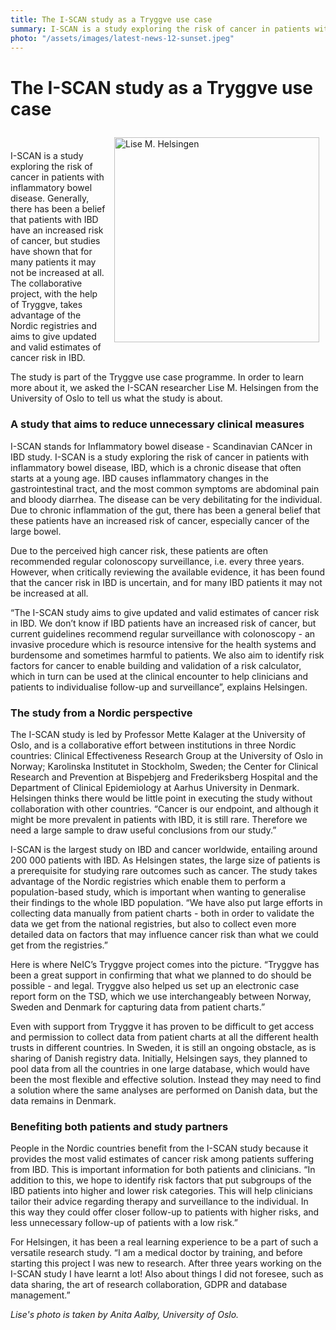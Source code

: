 ```yaml
---
title: The I-SCAN study as a Tryggve use case
summary: I-SCAN is a study exploring the risk of cancer in patients with inflammatory bowel disease. There has been a belief that patients with IBD have an increased risk of cancer, but studies have shown that for many patients it may not be increased at all. The collaborative project, with the help of Tryggve, takes advantage of the Nordic registries and aims to give updated and valid estimates of cancer risk in IBD.
photo: "/assets/images/latest-news-12-sunset.jpeg"
---
```


The I-SCAN study as a Tryggve use case
===============================

<img src="{% include baseurl %}/assets/images/news/I-SCAN_LiseMHelsingen.jpg"
     alt="Lise M. Helsingen"
     style="float: right; margin: 10px; height: 328px;" /><br>

I-SCAN is a study exploring the risk of cancer in patients with inflammatory bowel disease. Generally, there has been a belief that patients with IBD have an increased risk of cancer, but studies have shown that for many patients it may not be increased at all. The collaborative project, with the help of Tryggve, takes advantage of the Nordic registries and aims to give updated and valid estimates of cancer risk in IBD. 

The study is part of the Tryggve use case programme. In order to learn more about it, we asked the I-SCAN researcher Lise M. Helsingen from the University of Oslo to tell us what the study is about. 

### A study that aims to reduce unnecessary clinical measures

I-SCAN stands for Inflammatory bowel disease - Scandinavian CANcer in IBD study. I-SCAN is a study exploring the risk of cancer in patients with inflammatory bowel disease, IBD, which is a chronic disease that often starts at a young age. IBD causes inflammatory changes in the gastrointestinal tract, and the most common symptoms are abdominal pain and bloody diarrhea. The disease can be very debilitating for the individual. Due to chronic inflammation of the gut, there has been a general belief that these patients have an increased risk of cancer, especially cancer of the large bowel. 

Due to the perceived high cancer risk, these patients are often recommended regular colonoscopy surveillance, i.e. every three years. However, when critically reviewing the available evidence, it has been found that the cancer risk in IBD is uncertain, and for many IBD patients it may not be increased at all. 

“The I-SCAN study aims to give updated and valid estimates of cancer risk in IBD. We don’t know if IBD patients have an increased risk of cancer, but current guidelines recommend regular surveillance with colonoscopy - an invasive procedure which is resource intensive for the health systems and burdensome and sometimes harmful to patients. We also aim to identify risk factors for cancer to enable building and validation of a risk calculator, which in turn can be used at the clinical encounter to help clinicians and patients to individualise follow-up and surveillance”, explains Helsingen.

### The study from a Nordic perspective

The I-SCAN study is led by Professor Mette Kalager at the University of Oslo, and is a collaborative effort between institutions in three Nordic countries: Clinical Effectiveness Research Group at the University of Oslo in Norway; Karolinska Institutet in Stockholm, Sweden; the Center for Clinical Research and Prevention at Bispebjerg and Frederiksberg Hospital and the Department of Clinical Epidemiology at Aarhus University in Denmark. Helsingen thinks there would be little point in executing the study without collaboration with other countries. “Cancer is our endpoint, and although it might be more prevalent in patients with IBD, it is still rare. Therefore we need a large sample to draw useful conclusions from our study.”

I-SCAN is the largest study on IBD and cancer worldwide, entailing around 200 000 patients with IBD. As Helsingen states, the large size of patients is a prerequisite for studying rare outcomes such as cancer. The study takes advantage of the Nordic registries which enable them to perform a population-based study, which is important when wanting to generalise their findings to the whole IBD population. “We have also put large efforts in collecting data manually from patient charts - both in order to validate the data we get from the national registries, but also to collect even more detailed data on factors that may influence cancer risk than what we could get from the registries.”

Here is where NeIC’s Tryggve project comes into the picture. “Tryggve has been a great support in confirming that what we planned to do should be possible - and legal. Tryggve also helped us set up an electronic case report form on the TSD, which we use interchangeably between Norway, Sweden and Denmark for capturing data from patient charts.”

Even with support from Tryggve it has proven to be difficult to get access and permission to collect data from patient charts at all the different health trusts in different countries. In Sweden, it is still an ongoing obstacle, as is sharing of Danish registry data. Initially, Helsingen says, they planned to pool data from all the countries in one large database, which would have been the most flexible and effective solution. Instead they may need to find a solution where the same analyses are performed on Danish data, but the data remains in Denmark.

### Benefiting both patients and study partners

People in the Nordic countries benefit from the I-SCAN study because it provides the most valid estimates of cancer risk among patients suffering from IBD. This is important information for both patients and clinicians. “In addition to this, we hope to identify risk factors that put subgroups of the IBD patients into higher and lower risk categories. This will help clinicians tailor their advice regarding therapy and surveillance to the individual. In this way they could offer closer follow-up to patients with higher risks, and less unnecessary follow-up of patients with a low risk.”

For Helsingen, it has been a real learning experience to be a part of such a versatile research study. “I am a medical doctor by training, and before starting this project I was new to research. After three years working on the I-SCAN study I have learnt a lot! Also about things I did not foresee, such as data sharing, the art of research collaboration, GDPR and database management.”

*Lise's photo is taken by Anita Aalby, University of Oslo.*
